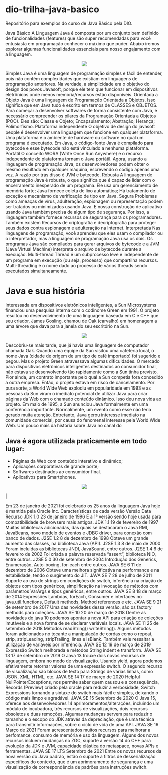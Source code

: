 # dio-trilha-java-basico
Repositório para exemplos do curso de Java Básico pela DIO. 

Java Básico
A Linguagem Java é composta por um conjunto bem definido de funcionalidades (features) que são super recomendadas para você entusiasta em programação conhecer o máximo que puder.
Abaixo iremos explorar algumas funcionalidades essenciais para nosso engajamento com a linguagem.

<div align="center">
<img src="https://3025166959-files.gitbook.io/~/files/v0/b/gitbook-x-prod.appspot.com/o/spaces%2FjFR9F4NToQ6FD39fU3wC%2Fuploads%2Fgit-blob-4525d026bf4b5f768dfccb93a470f5da88c6caec%2Fimage%20(5)%20(1)%20(1)%20(1).png?alt=media"/>
    
</div>

Simples
Java é uma linguagem de programação simples e fácil de entender, pois não contém complexidades que existiam em linguagens de programação anteriores. Na verdade, a simplicidade era o objetivo do design dos povos Javasoft, porque ele tem que funcionar em dispositivos eletrônicos onde menos memória/recursos estão disponíveis.
Orientada a Objeto
Java é uma linguagem de Programação Orientada a Objetos. Isso significa que em Java tudo é escrito em termos de CLASSES e OBJETOS.
Para começar a desenvolver softwares de forma consistente com Java, é necessário compreender os pilares da Programação Orientada a Objetos (POO). Eles são:
Classe e Objeto;
Encapsulamento;
Abstração;
Herança;
Polimorfismo.
Plataforma independente
O objetivo de design do javasoft people é desenvolver uma linguagem que funcione em qualquer plataforma. Uma plataforma é o ambiente de hardware ou software no qual um programa é executado.
Em Java, o código-fonte Java é compilado para bytecode e esse bytecode não está vinculado a nenhuma plataforma.
Portátil
O conceito WORA (Write Once Run Anywhere) e o recurso independente de plataforma tornam o Java portátil. Agora, usando a linguagem de programação Java, os desenvolvedores podem obter o mesmo resultado em qualquer máquina, escrevendo o código apenas uma vez. A razão por trás disso é JVM e bytecode.
Robusta
A linguagem de programação Java é robusta, o que significa que é capaz de lidar com o encerramento inesperado de um programa.
Ele usa um gerenciamento de memória forte;
Java fornece coleta de lixo automática;
Há tratamento de exceção e mecanismo de verificação de tipo em Java.
Segura
Problemas como ameaças de vírus, adulteração, espionagem ou representação podem ser tratados ou minimizados usando Java. E nossa construção de aplicativo usando Java também precisa de algum tipo de segurança. Por isso, a linguagem também fornece recursos de segurança para os programadores. Também existem Recursos de criptografia e decriptografia para proteger seus dados contra espionagem e adulteração na Internet.
Interpretada
Nas linguagens de programação, você aprendeu que eles usam o compilador ou o interpretador, mas a linguagem de programação Java usa os dois. Os programas Java são compilados para gerar arquivos de bytecode e a JVM (Java Virtual Machine) interpreta o arquivo de bytecode durante a execução.
Multi-thread
Thread é um subprocesso leve e independente de um programa em execução (ou seja, processo) que compartilha recursos. Multi-threading é o nome dado ao processo de vários threads sendo executados simultaneamente.


# Java e sua história
Interessada em dispositivos eletrônicos inteligentes, a Sun Microsystems financiou uma pesquisa interna com o codinome Green em 1991. O projeto resultou no desenvolvimento de uma linguagem baseada em C e C++ que seu criador, James Gosling, chamou de Oak (carvalho) em homenagem a uma árvore que dava para a janela do seu escritório na Sun.

<div align="center">

<img src="https://3025166959-files.gitbook.io/~/files/v0/b/gitbook-x-prod.appspot.com/o/spaces%2FjFR9F4NToQ6FD39fU3wC%2Fuploads%2Fgit-blob-a21e9af9ab44879f1f950126e4f1b8195f9cde8f%2Fimage%20(6)%20(1)%20(1)%20(1)%20(1).png?alt=media"/>

</div>


Descobriu-se mais tarde, que já havia uma linguagem de computador chamada Oak. Quando uma equipe da Sun visitou uma cafeteria local, o nome Java (cidade de origem de um tipo de café importado) foi sugerido e pegou.
Mas o projeto Green atravessava algumas dificuldades. O mercado para dispositivos eletrônicos inteligentes destinados ao consumidor final, não estava se desenvolvendo tão rapidamente como a Sun tinha previsto. Pior ainda, um contrato importante pelo qual a Sun competia fora concedido a outra empresa. Então, o projeto estava em risco de cancelamento. Por pura sorte, a World Wide Web explodiu em popularidade em 1993 e as pessoas da Sun viram o imediato potencial de utilizar Java para criar páginas da Web com o chamado conteúdo dinâmico. Isso deu nova vida ao projeto.
Em maio de 1995, a Sun anunciou Java formalmente em uma conferência importante. Normalmente, um evento como esse não teria gerado muita atenção. Entretanto, Java gerou interesse imediato na comunidade comercial, por causa do fenomenal interesse pela World Wide Web.
Um pouco mais da história sobre Java no canal do ​

## Java é agora utilizada praticamente em todo lugar:

- Páginas da Web com conteúdo interativo e dinâmico;
- Aplicações corporativas de grande porte;
- Softwares destinados ao consumidor final.
- Aplicativos para Smartphones.
  
 <div align="center">
<img src="https://3025166959-files.gitbook.io/~/files/v0/b/gitbook-x-prod.appspot.com/o/spaces%2FjFR9F4NToQ6FD39fU3wC%2Fuploads%2Fgit-blob-042ba561e59029d37795e8fef51276fed597e9c5%2Fimage%20(3)%20(1).png?alt=media"/>

 </div>


|

Em 23 de janeiro de 2021 foi celebrado os 25 anos da linguagem Java hoje é mantida pela Oracle Inc.
Características de cada versão
Versão
Data
Recurso
JDK 1.0
23 de janeiro de 1996
É a 1ª versão sendo hoje usada para compatibilidade de browsers mais antigos.
JDK 1.1
19 de fevereiro de 1997
Muitas bibliotecas adicionadas, das quais se destacaram o Java RMI, JavaBeans, novo modelo de eventos e JDBC driver, para conexão com banco de dados.
J2SE 1.2
8 de dezembro de 1998
Obteve um grande aumento das classes, na biblioteca Java (API).
J2SE 1.3
8 de maio de 2000
Foram incluidas as bibliotecas JNDI, JavaSound, entre outros.
J2SE 1.4
6 de fevereiro de 2002
Foi criada a palavra reservada “assert”, biblioteca NIO, entre outros.
J2SE 5.0
30 de setembro de 2004
Introdução dos Generics, Enumeração, Auto-boxing, for-each entre outros.
JAVA SE 6
11 de dezembro de 2006
Obteve uma melhora significativa na performance e na estabilidade, tendo o surgimento do JIT.
JAVA SE 7
28 de julho de 2011
Suporte ao uso de strings em condições do switch, inferência na criação de objetos com tipos genéricos, simplificação na invocação de métodos com parâmetros VarArgs e tipos genéricos, entre outros.
JAVA SE 8
18 de março de 2014
Expressões Lambdas, forEach, Consumer e interfaces no java.util.functions, Default methods, Method references e etc.
JAVA SE 9
21 de setembro de 2017
Uma das novidades dessa versão, são os factory methods para coleções.
JAVA SE 10
20 de março de 2018
Dentre as novidades do java 10 podemos apontar a nova API para criação de coleções imutáveis e a nova forma de se declarar variáveis locais.
JAVA SE 11
25 de setembro de 2018
Métodos readString() writeString(). Alguns métodos foram adicionados no tocante a manipulação de cordas como o repeat, strip, stripLeading, stripTrailing, lines e isBlank. Também vale ressaltar a utilização de variáveis por inferência.
JAVA SE 12
19 de março de 2019
Expressão Switch melhorada e métodos String indent e transform.
JAVA SE 13
17 de setembro de 2019
O Java 13 trouxe dois novos recursos de linguagem, embora no modo de visualização. Usando yield, agora podemos efetivamente retornar valores de uma expressão switch. O segundo recurso de visualização são blocos de texto para Strings de várias linhas, como JSON, XML, HTML, etc.
JAVA SE 14
17 de março de 2020
Helpful NullPointerExceptions, nos permite saber quem causou e a consequência, Records (Preview) criado pela oracle para reduzir a verbosidade, Switch Expressions tornando a sintaxe do switch mais fácil e simples, deixando o código mais limpo e agradável.
JAVA SE 15
Setembro de 2020
O Java 15, oferece aos desenvolvedores 14 aprimoramentos/alterações, incluindo um módulo de incubadora, três recursos de visualizações, dois recursos obsoletos e duas remoções. Algumas mudanças servem para reduzir o tamanho e o escopo do JDK através da depreciação, que é uma técnica para transmitir informações, sobre o ciclo de vida de uma API.
JAVA SE 16
Março de 2021
Foram acrescentados muitos recursos para melhorar a perfomance, consumo de memória e uso da linguagem. Alguns dos novos recursos incluem mudanças no ZGC, suporte à versão 14 do C++ para evolução da JDK e JVM, capacidade elástica do metaspace, novas APIs e ferramentas.
JAVA SE 17 LTS
Setembro de 2021
Entre os novos recursos da nova versão do Java padrão, estão o suporte a filtros de desserialização específicos do contexto, que é um aprimoramento de segurança e uma visualização de correspondência de padrões para instruções switch.

         



